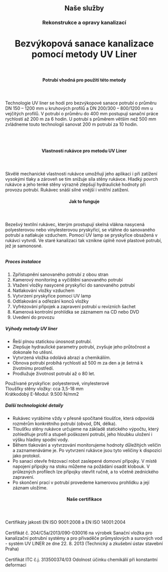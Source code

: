 <header class="page-header page-header--centered">
    <router-link to="/sluzby"><h2 class="page-header__subtitle page-header__subtitle--link">Naše služby</h2></router-link>
    <router-link to="/sluzby/kanalizace"><h3 class="page-header__category page-header__category--link">Rekonstrukce a opravy kanalizací</h3></router-link>
    <h1 class="page-header__title">Bezvýkopová sanace kanalizace<br>pomocí metody UV Liner</h1>
</header>

<section class="section section--wide section--centered">
    <InfoBox
      title="Bezvýkopová sanace kanalizace pomocí metody UV Liner"
      text="Unikátní technologie UV liner pochází z Německa a řadíme ji mezi bezvýkopové rukávcové metody. Sanace kanalizace pomocí této metody zajišťuje čistou a velmi rychlou obnovu potrubí s kruhovým či vejčitým profilem. Metoda výrazně zkracuje čas potřebný k sanaci a šetří přírodu."
      imageUrl="/img/sluzby/kanalizace/uv-liner/1.png"
      :imageLeft="true"
      :imageBig="true"
      :isBlue="true"
    />
</section>

<header class="page-header page-header--centered page-header--bottom-margin-small">
    <h4 class="page-header__paragraph-title">Potrubí vhodná pro použití této metody</h4>
</header>

<section class="page-paragraph page-paragraph--with-title">
    <main class="page-paragraph__content">
        <p class="page-paragraph__text">Technologie UV liner se hodí pro bezvýkopové sanace potrubí o průměru DN 150 – 1200 mm u kruhových profilů a DN 200/300 – 800/1200 mm u vejčitých profilů. V potrubí o průměru do 400 mm postupují sanační práce rychlostí až 200 m za 6 hodin. U potrubí s průměrem větším než 500 mm zvládneme touto technologií sanovat 200 m potrubí za 10 hodin.</p>
    </main>
</section>

<section class="image-preview image-preview--double">
    <main class="image-preview__content">
        <img class="image-preview__img" src="/img/sluzby/kanalizace/uv-liner/2.png" alt=""/>
        <img class="image-preview__img" src="/img/sluzby/kanalizace/uv-liner/3.png" alt=""/>
    </main>
</section>

<section class="image-preview image-preview--double">
    <main class="image-preview__content">
        <img class="image-preview__img" src="/img/sluzby/kanalizace/uv-liner/4.png" alt=""/>
        <img class="image-preview__img" src="/img/sluzby/kanalizace/uv-liner/5.png" alt=""/>
    </main>
</section>

<header class="page-header page-header--centered page-header--bottom-margin-small">
    <h4 class="page-header__paragraph-title">Vlastnosti rukávce pro metodu UV Liner</h4>
</header>

<section class="page-paragraph page-paragraph--with-title">
    <main class="page-paragraph__content">
        <p class="page-paragraph__text">Skvělé mechanické vlastnosti rukávce umožňují jeho aplikaci i při zatížení vysokými tlaky a zároveň se tím snižuje síla stěny rukávce. Hladký povrch rukávce a jeho tenké stěny výrazně zlepšují hydraulické hodnoty při provozu potrubí. Rukávec snáší silné vnější i vnitřní zatížení.</p>
    </main>
</section>

<header class="page-header page-header--centered page-header--bottom-margin-small">
    <h4 class="page-header__paragraph-title">Jak to funguje</h4>
</header>

<section class="page-paragraph page-paragraph--with-title">
    <main class="page-paragraph__content">
        <p class="page-paragraph__text">Bezešvý textilní rukávec, kterým prostupují skelná vlákna nasycená polyesterovou nebo vinylesterovou pryskyřicí, se vtáhne do sanovaného potrubí a natlakuje vzduchem. Pomocí UV lamp se pryskyřice obsažená v rukávci vytvrdí. Ve staré kanalizaci tak vznikne úplně nové plastové potrubí, jež je samonosné.</p>
    </main>
</section>

<section class="image-preview image-preview--single">
    <main class="image-preview__content">
        <img class="image-preview__img" src="/img/sluzby/kanalizace/uv-liner/6.png" alt=""/>
    </main>
</section>

<section class="list list--numbers">
    <main class="list__content">
        <h5 class="list__header">Proces instalace</h5>
        <ol class="list__list">
            <li class="list__item">Zpřístupnění sanovaného potrubí z obou stran</li>
            <li class="list__item">Kamerový monitoring a vyčištění sanovaného potrubí</li>
            <li class="list__item">Vtažení vložky nasycené pryskyřicí do sanovaného potrubí</li>
            <li class="list__item">Natlakování vložky vzduchem</li>
            <li class="list__item">Vytvrzení pryskyřice pomocí UV lamp</li>
            <li class="list__item">Odtlakování a odřezání konců vložky</li>
            <li class="list__item">Vyfrézování přípojek a zapravení potrubí u revizních šachet</li>
            <li class="list__item">Kamerová kontrolní prohlídka se záznamem na CD nebo DVD</li>
            <li class="list__item">Uvedení do provozu</li>
        </ol>
    </main>
</section>

<section class="list list--bullets">
    <main class="list__content">
        <h5 class="list__header">Výhody metody UV liner</h5>
        <ul class="list__list">
            <li class="list__item">Řeší plnou statickou únosnost potrubí.</li>
            <li class="list__item">Zlepšuje hydraulické parametry potrubí, zvyšuje jeho průtočnost a dokonale ho utěsní.</li>
            <li class="list__item">Vytvrzená vložka odolává abrazi a chemikáliím.</li>
            <li class="list__item">Obnova potrubí probíhá rychlostí až 500 m za den a je šetrná k životnímu prostředí.</li>
            <li class="list__item">Prodlužuje životnost potrubí až o 80 let.</li>
        </ul>
    </main>
</section>

<section class="page-paragraph">
    <main class="page-paragraph__content">
        <p class="page-paragraph__text">Používané pryskyřice: polyesterové, vinylesterové<br/>Tloušťky stěny vložky: cca 3,5-18 mm<br/>Krátkodobý E-Modul: 9.500 N/mm2</p>
    </main>
</section>

<section class="list list--bullets">
    <main class="list__content">
        <h5 class="list__header">Další technologické detaily</h5>
        <ul class="list__list">
            <li class="list__item">Rukávec vyrábíme vždy v přesně spočítané tloušťce, která odpovídá rozměrům konkrétního potrubí (obvod, DN, délka).</li>
            <li class="list__item">Tloušťku stěny rukávce určujeme na základě statického výpočtu, který zohledňuje profil a stupeň poškození potrubí, jeho hloubku uložení i výšku hladiny spodní vody.</li>
            <li class="list__item">Během tlakování a vytvrzování monitorujeme hodnoty důležitých veličin a zaznamenáváme je. Po vytvrzení rukávce jsou tyto veličiny k dispozici jako protokol.</li>
            <li class="list__item">Po sanaci otevře frézovací robot zaslepené domovní přípojky. V místě napojení přípojky na stoku můžeme na požádání osadit klobouk. V průlezných profilech lze přípojky otevřít ručně, a to včetně zednického zapravení.</li>
            <li class="list__item">Po skončení prací v potrubí provedeme kamerovou prohlídku a její záznam uložíme.</li>
        </ul>
    </main>
</section>

<header class="page-header page-header--centered page-header--bottom-margin-small">
    <h4 class="page-header__paragraph-title">Naše certifikace</h4>
</header>

<section class="page-paragraph page-paragraph--with-title">
    <main class="page-paragraph__content">
        <p class="page-paragraph__text">Certifikáty jakosti EN ISO 9001:2008 a EN ISO 14001:2004<br/><br/>Certifikát č. 204/C5a/2013/090-030016 na výrobek Sanační vložka pro kanalizační potrubní systémy a pro přivaděče průmyslových a surových vod - systém UV LINER ze dne 22. 8. 2013 (Technický a zkušební ústav stavební Praha)<br/><br/>Certifikát ITC č.j. 313500374/03 Odolnost účinku chemikálií při konstantní deformaci</p>
    </main>
</section>

<WhyNoDiggingSection />
<Contact nomargintop="true"/>